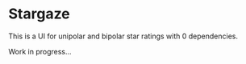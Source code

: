 # Stargaze

This is a UI for unipolar and bipolar star ratings with 0 dependencies.

Work in progress...